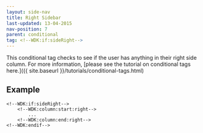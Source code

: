 ```yaml
---
layout: side-nav
title: Right Sidebar
last-updated: 13-04-2015
nav-position: 7
parent: conditional
tag: <!--WDK:if:sideRight-->
---
```


This conditional tag checks to see if the user has anything in their right side column. 
For more information, [please see the tutorial on conditional tags here.]({{ site.baseurl }}/tutorials/conditional-tags.html)

## Example

~~~
<!--WDK:if:sideRight-->
	<!--WDK:column:start:right-->
		...
	<!--WDK:column:end:right-->
<!--WDK:endif-->
~~~